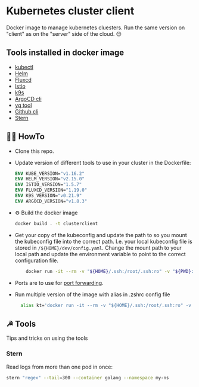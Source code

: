 # Kubernetes cluster client

Docker image to manage kubernetes cluesters. Run the same version on "client"
as on the "server" side of the cloud. 😊

## Tools installed in docker image

- [kubectl](https://kubernetes.io/docs/tasks/tools/install-kubectl/)
- [Helm](https://helm.sh/docs/intro/install/)
- [Fluxcd](https://fluxcd.io/)
- [Istio](https://istio.io/)
- [k9s](https://k9scli.io/)
- [ArgoCD cli](https://github.com/argoproj/argo-cd)
- [yq tool](https://github.com/mikefarah/yq)
- [Github cli](https://github.com/cli/cli)
- [Stern](https://github.com/wercker/stern)

## 🤷‍♂️ HowTo

- Clone this repo.
- Update version of different tools to use in your cluster in the Dockerfile:

    ```dockerfile
    ENV KUBE_VERSION="v1.16.2"
    ENV HELM_VERSION="v2.15.0"
    ENV ISTIO_VERSION="1.5.7"
    ENV FLUXCD_VERSION="1.19.0"
    ENV K9S_VERSION="v0.21.9"
    ENV ARGOCD_VERSION="v1.8.3"
    ```

- ⚙️ Build the docker image

    ```bash
    docker build . -t clusterclient
    ```

- Get your copy of the kubeconfig and update the path to so you mount the kubeconfig file into the correct path.
  I.e. your local kubeconfig file is stored in `/${HOME}/dev/config.yaml`. Change the mount path to your local path
  and update the environment variable to point to the correct configuration file.

    ```bash
        docker run -it --rm -v "${HOME}/.ssh:/root/.ssh:ro" -v "${PWD}:/local" -v "${HOME}/dev/github/bkk-digitek/kubernetes/ace-common-01:/src" -e KUBECONFIG=/src/kubeconfig.yaml -e FLUX_FORWARD_NAMESPACE=fluxcd -p 8200:8200 -p 8080:8080 clusterclient
    ```

- Ports are to use for [port forwarding](https://kubernetes.io/docs/tasks/access-application-cluster/port-forward-access-application-cluster/).
- Run multiple version of the image with alias in .zshrc config file
  
  ```bash
    alias kt='docker run -it --rm -v "${HOME}/.ssh:/root/.ssh:ro" -v "${PWD}:/local" -v "${HOME}/dev/github/bkk-digitek/kubernetes/ace-common-01:/src" -e KUBECONFIG=/src/kubeconfig.yaml -e FLUX_FORWARD_NAMESPACE=fluxcd -p 8200:8200 -p 8080:8080 clusterclient'
  ```

## ☭ Tools

Tips and tricks on using the tools

### Stern

Read logs from more than one pod in once:

```.bash
stern "regex" --tail=300 --container golang --namespace my-ns
```
